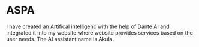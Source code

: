 # ASPA
I have created an Artifical intelligenc with the help of Dante AI and integrated it into my website where website provides services based on the user needs.
The AI assistant name is Akula.
